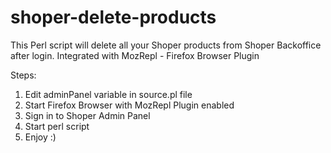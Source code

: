 # shoper-delete-products
This Perl script will delete all your Shoper products from Shoper Backoffice after login.
Integrated with MozRepl - Firefox Browser Plugin 

Steps:<br>
1. Edit adminPanel variable in source.pl file<br>
2. Start Firefox Browser with MozRepl Plugin enabled<br>
3. Sign in to Shoper Admin Panel<br>
4. Start perl script<br>
5. Enjoy :)<br>
